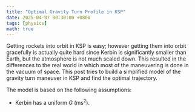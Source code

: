 ```yaml
---
title: "Optimal Gravity Turn Profile in KSP"
date: 2025-04-07 00:30:00 +0800
tags: [physics]
math: true
---
```


Getting rockets into orbit in KSP is easy; however getting them into orbit gracefully is actually quite hard since Kerbin is significantly smaller than Earth, but the atmosphere is not much scaled down. This resulted in the differences to the real world in which most of the maneuvering is done in the vacuum of space. This post tries to build a simplified model of the gravity turn maneuver in KSP and find the optimal trajectory.

The model is based on the following assumptions:

- Kerbin has a uniform $G$ ($\text{m}\text{s}^2$).
